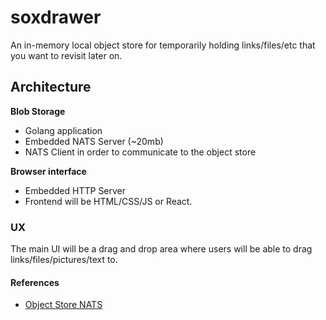 # soxdrawer

An in-memory local object store for temporarily holding links/files/etc that you want to revisit later on.

## Architecture

**Blob Storage**
- Golang application
- Embedded NATS Server (~20mb)
- NATS Client in order to communicate to the object store

**Browser interface**
- Embedded HTTP Server
- Frontend will be HTML/CSS/JS or React.

### UX

The main UI will be a drag and drop area where users will be able to drag links/files/pictures/text to.

#### References

- [Object Store NATS](https://docs.nats.io/nats-concepts/jetstream/obj_store)
